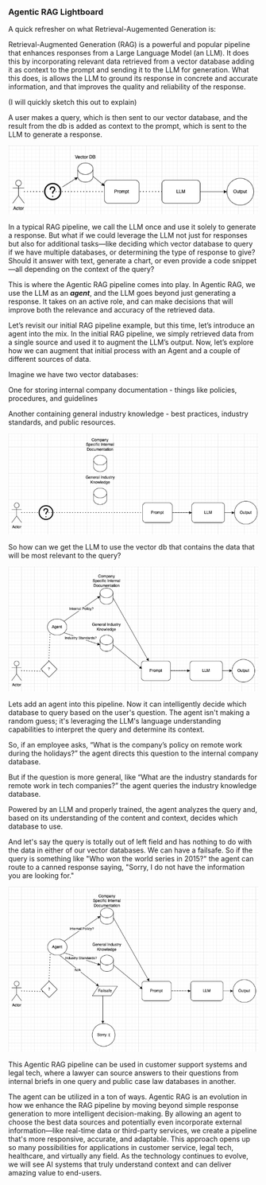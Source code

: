 ### Agentic RAG Lightboard

A quick refresher on what Retrieval-Augemented Generation is:

Retrieval-Augmented Generation (RAG) is a powerful and popular pipeline that enhances responses from a Large Language Model (an LLM). It does this by incorporating relevant data retrieved from a vector database adding it as context to the prompt and sending it to the LLM for generation. What this does, is allows the LLM to ground its response in concrete and accurate information, and that improves the quality and reliability of the response.

(I will quickly sketch this out to explain)

A user makes a query, which is then sent to our vector database, and the result from the db is added as context to the prompt, which is sent to the LLM to generate a response.

![simple_rag](./imgs/Simple_RAG.png)

In a typical RAG pipeline, we call the LLM once and use it solely to generate a response. But what if we could leverage the LLM not just for responses but also for additional tasks—like deciding which vector database to query if we have multiple databases, or determining the type of response to give? Should it answer with text, generate a chart, or even provide a code snippet—all depending on the context of the query?

This is where the Agentic RAG pipeline comes into play. In Agentic RAG, we use the LLM as an ***agent***, and the LLM goes beyond just generating a response. It takes on an active role, and can make decisions that will improve both the relevance and accuracy of the retrieved data.

Let’s revisit our initial RAG pipeline example, but this time, let’s introduce an agent into the mix. In the initial RAG pipeline, we simply retrieved data from a single source and used it to augment the LLM’s output. Now, let’s explore how we can augment that initial process with an Agent and a couple of different sources of data.

Imagine we have two vector databases:

One for storing internal company documentation - things like policies, procedures, and guidelines

Another containing general industry knowledge - best practices, industry standards, and public resources.

![two_vbs](./imgs/two_vbs.png)

So how can we get the LLM to use the vector db that contains the data that will be most relevant to the query?

![agent_flow](./imgs/agent_flow.png)

Lets add an agent into this pipeline. Now it can intelligently decide which database to query based on the user's question. The agent isn't making a random guess; it's leveraging the LLM's language understanding capabilities to interpret the query and determine its context.

So, if an employee asks, “What is the company’s policy on remote work during the holidays?” the agent directs this question to the internal company database.

But if the question is more general, like “What are the industry standards for remote work in tech companies?” the agent queries the industry knowledge database.

Powered by an LLM and properly trained, the agent analyzes the query and, based on its understanding of the content and context, decides which database to use.

And let's say the query is totally out of left field and has nothing to do with the data in either of our vector databases. We can have a failsafe. So if the query is something like "Who won the world series in 2015?" the agent can route to a canned response saying, "Sorry, I do not have the information you are looking for."

![sorry](./imgs/sorry.png)

This Agentic RAG pipeline can be used in customer support systems and legal tech, where a lawyer can source answers to their questions from internal briefs in one query and public case law databases in another.

The agent can be utilized in a ton of ways. Agentic RAG is an evolution in how we enhance the RAG pipeline by moving beyond simple response generation to more intelligent decision-making. By allowing an agent to choose the best data sources and potentially even incorporate external information—like real-time data or third-party services, we create a pipeline that's more responsive, accurate, and adaptable. This approach opens up so many possibilities for applications in customer service, legal tech, healthcare, and virtually any field. As the technology continues to evolve, we will see AI systems that truly understand context and can deliver amazing value to end-users.
